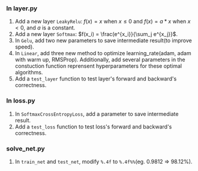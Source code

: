 ### In layer.py

1. Add a new layer `LeakyRelu`: $f(x) = x$ when $x \le 0$ and $f(x) = a * x$ when $x < 0$, and $a$ is a constant.
2. Add a new layer `Softmax`: $f(x_i) = \frac(e^{x_i}}{\sum_j e^{x_j}}$.
3. In `Gelu`, add two new parameters to save intermediate result(to improve speed).
4. In `Linear`, add three new method to optimize learning_rate(adam, adam with warm up, RMSProp). Additionally, add several parameters in the constuction function reprensent hyperparameters for these optimal algorithms.
5. Add a `test_layer` function to test layer's forward and backward's correctness.

### In loss.py

1. In `SoftmaxCrossEntropyLoss`, add a parameter to save intermediate result.
2. Add a `test_loss` function to test loss's forward and backward's correctness.

### solve_net.py

1. In `train_net` and `test_net`, modify `%.4f` to `%.4f%%`(eg. $0.9812$ => $98.12\%$).
